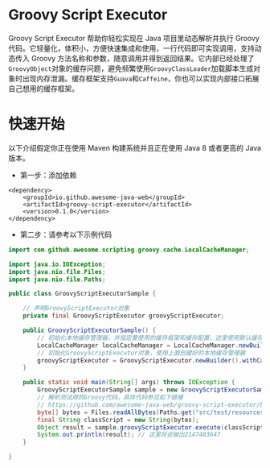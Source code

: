 # Groovy Script Executor
Groovy Script Executor 帮助你轻松实现在 Java 项目里动态解析并执行 Groovy 代码。它轻量化，体积小，方便快速集成和使用，一行代码即可实现调用，支持动态传入 Groovy 方法名称和参数，随意调用并得到返回结果。它内部已经处理了```GroovyObject```对象的缓存问题，避免频繁使用```GroovyClassLoader```加载脚本生成对象时出现内存泄漏。缓存框架支持```Guava```和```Caffeine```，你也可以实现内部接口拓展自己想用的缓存框架。

# 快速开始
以下介绍假定你正在使用 Maven 构建系统并且正在使用 Java 8 或者更高的 Java 版本。
- 第一步：添加依赖
```
<dependency>
    <groupId>io.github.awesome-java-web</groupId>
    <artifactId>groovy-script-executor</artifactId>
    <version>0.1.0</version>
</dependency>
```
- 第二步：请参考以下示例代码
``` java
import com.github.awesome.scripting.groovy.cache.LocalCacheManager;

import java.io.IOException;
import java.nio.file.Files;
import java.nio.file.Paths;

public class GroovyScriptExecutorSample {

    // 声明GroovyScriptExecutor对象
    private final GroovyScriptExecutor groovyScriptExecutor;

    public GroovyScriptExecutorSample() {
        // 初始化本地缓存管理器，并指定要使用的缓存框架和缓存配置，这里使用默认缓存框架和配置(caffeine)
        LocalCacheManager localCacheManager = LocalCacheManager.newBuilder().useDefaultCache();
        // 初始化GroovyScriptExecutor对象，使用上面创建好的本地缓存管理器
        groovyScriptExecutor = GroovyScriptExecutor.newBuilder().withCacheManager(localCacheManager);
    }

    public static void main(String[] args) throws IOException {
        GroovyScriptExecutorSample sample = new GroovyScriptExecutorSample();
        // 解析测试用的Groovy代码，具体代码参见如下链接
        // https://github.com/awesome-java-web/groovy-script-executor/blob/main/src/test/resources/TestGroovyScriptExecutor.groovy
        byte[] bytes = Files.readAllBytes(Paths.get("src/test/resources/TestGroovyScriptExecutor.groovy"));
        final String classScript = new String(bytes);
        Object result = sample.groovyScriptExecutor.execute(classScript, "testInvokeMethodNoArgs");
        System.out.println(result); // 这里将会输出2147483647
    }

}
```
